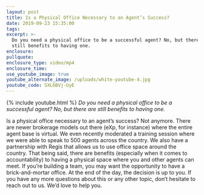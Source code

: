 ```yaml
---
layout: post
title: Is a Physical Office Necessary to an Agent’s Success?
date: 2019-09-23 15:35:00
tags:
excerpt: >-
  Do you need a physical office to be a successful agent? No, but there are
  still benefits to having one.
enclosure:
pullquote:
enclosure_type: video/mp4
enclosure_time:
use_youtube_image: true
youtube_alternate_image: /uploads/white-youtube-4.jpg
youtube_code: SXL6BVj-UyE
---
```


{% include youtube.html %}&nbsp;*Do you need a physical office to be a successful agent? No, but there are still benefits to having one.&nbsp;*

Is a physical office necessary to an agent’s success? Not anymore. There are newer brokerage models out there (eXp, for instance) where the entire agent base is virtual. We even recently moderated a training session where we were able to speak to 500 agents across the country. We also have a partnership with Regis that allows us to use office space around the country. That being said, there are benefits (especially when it comes to accountability) to having a physical space where you and other agents can meet. If you’re building a team, you may want the opportunity to have a brick-and-mortar office. At the end of the day, the decision is up to you. If you have any more questions about this or any other topic, don’t hesitate to reach out to us. We’d love to help you.&nbsp;

&nbsp;